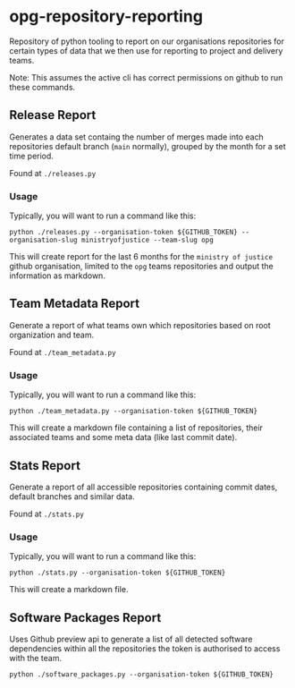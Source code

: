 # opg-repository-reporting

Repository of python tooling to report on our organisations repositories for certain types of data that we then use for reporting to project and delivery teams.

Note: This assumes the active cli has correct permissions on github to run these commands.

## Release Report

Generates a data set containg the number of merges made into each repositories default branch (`main` normally), grouped by the month for a set time period.

Found at `./releases.py`

### Usage

Typically, you will want to run a command like this:

```python ./releases.py --organisation-token ${GITHUB_TOKEN} --organisation-slug ministryofjustice --team-slug opg ```

This will create report for the last 6 months for the `ministry of justice` github organisation, limited to the `opg` teams repositories and output the information as markdown.


## Team Metadata Report

Generate a report of what teams own which repositories based on root organization and team.

Found at `./team_metadata.py`

### Usage

Typically, you will want to run a command like this:

```python ./team_metadata.py --organisation-token ${GITHUB_TOKEN} ```

This will create a markdown file containing a list of repositories, their associated teams and some meta data (like last commit date).


## Stats Report

Generate a report of all accessible repositories containing commit dates, default branches and similar data.

Found at `./stats.py`

### Usage

Typically, you will want to run a command like this:

```python ./stats.py --organisation-token ${GITHUB_TOKEN} ```

This will create a markdown file.



## Software Packages Report

Uses Github preview api to generate a list of all detected software dependencies within all the repositories the token is authorised to access with the team.


```python ./software_packages.py --organisation-token ${GITHUB_TOKEN} ```
